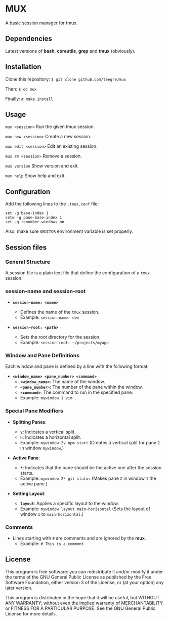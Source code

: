 # MUX

A basic session manager for tmux.

## Dependencies

Latest versions of **bash**, **coreutils**, **grep** and **tmux** (obviously).

## Installation

Clone this repository:
`$ git clone github.com/teegre/mux`

Then:
`$ cd mux`

Finally:
`# make install`

## Usage

`mux <session>`
Run the given tmux session.

`mux new <session>`
Create a new session.

`mux edit <session>`
Edit an existing session.

`mux rm <session>`
Remove a session.

`mux version`
Show version and exit.

`mux help`
Show help and exit.

## Configuration

Add the following lines to the `.tmux.conf` file:

```
set -g base-index 1
setw -g pane-base-index 1
set -g renumber-windows on
```

Also, make sure `$EDITOR` environment variable is set properly.

## Session files

### General Structure

A session file is a plain text file that define the configuration of a `tmux` session.

### session-name and session-root

- **`session-name: <name>`**
  
  - Defines the name of the `tmux` session.
  - Example: `session-name: dev`

- **`session-root: <path>`**
  
  - Sets the root directory for the session.
  - Example: `session-root: ~/projects/myapp`

### Window and Pane Definitions

Each window and pane is defined by a line with the following format:

- **`<window_name> <pane_number> <command>`**
  - **`<window_name>`**: The name of the window.
  - **`<pane_number>`**: The number of the pane within the window.
  - **`<command>`**: The command to run in the specified pane.
  - Example: `mywindow 1 vim .`

### Special Pane Modifiers

- **Splitting Panes**:
  
  - **`v`**: Indicates a vertical split.
  - **`h`**: Indicates a horizontal split.
  - Example: `mywindow 2v npm start` (Creates a vertical split for pane `2` in window `mywindow`.)

- **Active Pane**:
  
  - **`*`**: Indicates that the pane should be the active one after the session starts.
  - Example: `mywindow 2* git status` (Makes pane `2` in window `1` the active pane.)

- **Setting Layout**:
  
  - **`layout`**: Applies a specific layout to the window.
  - Example: `mywindow layout main-horizontal` (Sets the layout of window `1` to `main-horizontal`.)

### Comments

- Lines starting with `#` are comments and are ignored by the **mux**.
  - Example: `# This is a comment`

## License

This program is free software: you can redistribute it and/or modify
it under the terms of the GNU General Public License as published by
the Free Software Foundation, either version 3 of the License, or
(at your option) any later version.

This program is distributed in the hope that it will be useful,
but WITHOUT ANY WARRANTY; without even the implied warranty of
MERCHANTABILITY or FITNESS FOR A PARTICULAR PURPOSE.  See the
GNU General Public License for more details.
